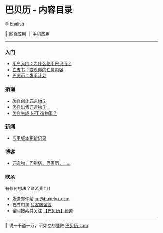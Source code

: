 # 巴贝历 - 内容目录

🌐 [English](./_enus.md)

<!-- 🌎 待定 -->

🚀 [网页应用](https://u.babelyx.com) ｜ [手机应用](https://links.babelyx.com)

---

### 入门

- [用户入门：为什么使用巴贝历？](./about/user_guide/_zhcn.md)
- [白皮书：变现你的任意内容](./about/white_paper/_zhcn.md)
- [巴贝币：发币计划](./about/credit_coin/_zhcn.md)

### 指南

- [怎样创作元造物？](./howto/how_to_create_content/_zhcn.md)
- [怎样出售元造物？](./howto/how_to_monetize_creation/_zhcn.md)
- [怎样生成 NFT 造物币？](./howto/how_to_mint_nft/_zhcn.md)

### 新闻

- [应用版本更新记录](./news/_zhcn.md)

### 博客

- [元造物，巴别塔，巴贝历，......](./blog/_zhcn.md)

<!--
### 推荐

- [精选作品推荐](./refer/_zhcn.md)
-->

### 联系

有任何想法？联系我们！

- 发送邮件给 [cn@babelyx.com](mailto:cn@babelyx.com)
- 在应用里 [给客服留言](https://csr.巴贝历.com)
- 全网搜索并关注 [【巴贝历】频道](https://links.巴贝历.com)

---

🚀 说一千道一万，不如立刻登陆 [巴贝历.com](https://u.巴贝历.com)

<!-- ✨ 巴贝历源自 [远近星空](https://yuanjinx.com) -->

<!-- - 规则
  - [使用协议](./rules/terms_of_use/_zhcn.md)
  - [隐私政策](./rules/privacy_policy/_zhcn.md)
  - [社区准则](./rules/community_guidelines/_zhcn.md) -->
